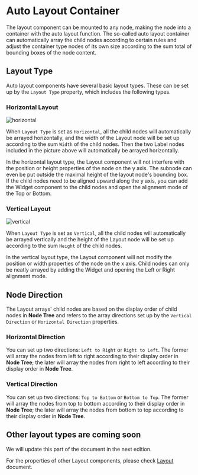 # Auto Layout Container

The layout component can be mounted to any node, making the node into a container with the auto layout function. The so-called auto layout container can automatically array the child nodes according to certain rules and adjust the container type nodes of its own size according to the sum total of bounding boxes of the node content.

## Layout Type

Auto layout components have several basic layout types. These can be set up by the `Layout Type` property, which includes the following types.

### Horizontal Layout

![horizontal](auto-layout/horizontal.jpg)

When `Layout Type` is set as `Horizontal`, all the child nodes will automatically be arrayed horizontally, and the width of the Layout node will be set up according to the sum `Width` of the child nodes. Then the two Label nodes included in the picture above will automatically be arrayed horizontally.

In the horizontal layout type, the Layout component will not interfere with the position or height properties of the node on the y axis. The subnode can even be put outside the maximal height of the layout node's bounding box. If the child nodes need to be aligned upward along the y axis, you can add the Widget component to the child nodes and open the alignment mode of the Top or Bottom.

### Vertical Layout

![vertical](auto-layout/vertical.jpg)

When `Layout Type` is set as `Vertical`, all the child nodes will automatically be arrayed vertically and the height of the Layout node will be set up according to the sum `Height` of the child nodes.

In the vertical layout type, the Layout component will not modify the position or width properties of the node on the x axis. Child nodes can only be neatly arrayed by adding the Widget and opening the Left or Right alignment mode.

## Node Direction

The Layout arrays' child nodes are based on the display order of child nodes in **Node Tree** and refers to the array directions set up by the `Vertical Direction` or `Horizontal Direction` properties.

### Horizontal Direction

You can set up two directions: `Left to Right` or `Right to Left`. The former will array the nodes from left to right according to their display order in **Node Tree**; the later will array the nodes from right to left according to their display order in **Node Tree**.

### Vertical Direction

You can set up two directions: `Top to Bottom` or `Bottom to Top`. The former will array the nodes from top to bottom according to their display order in **Node Tree**; the later will array the nodes from bottom to top according to their display order in **Node Tree**.

## Other layout types are coming soon

We will update this part of the document in the next edition.

For the properties of other Layout components, please check [Layout](../components/layout.md) document.
